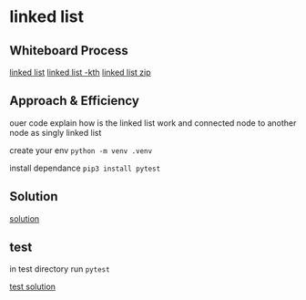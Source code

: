 # linked list

## Whiteboard Process

[linked list](./Untitled%20(2).png)
[linked list -kth](./Untitled%20(1).png)
[linked list zip](./Untitled%20(3).png)

## Approach & Efficiency

ouer code explain how is the linked list work and connected node to another node as singly linked list

create your env 
`python -m venv .venv`

install dependance
`pip3 install pytest`


## Solution

[solution](./linked_list.py)

## test
in test directory run
`pytest`

[test solution](./test/test_linked_list.py)
